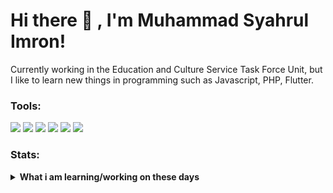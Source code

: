 # Hi there 👋 , I'm Muhammad Syahrul Imron!
Currently working in the Education and Culture Service Task Force Unit, but I like to learn new things in programming such as Javascript, PHP, Flutter.

### Tools:
<p>
    <img src="https://img.shields.io/badge/OS-Windows-blue?&logo=Windows" />
    <img src="https://img.shields.io/badge/OS-Android-green?&logo=Android" />
    <img src="https://img.shields.io/badge/Code-Flutter-blue?&logo=Flutter" />
    <img src="https://img.shields.io/badge/IDE-RAD Studio-Purple?&logo=RStudio" />
    <img src="https://img.shields.io/badge/IDE-PyCharm-Purple?&logo=PhpStorm" />
    <img src="https://img.shields.io/badge/Text%20Editor-Visual%20Studio%20Code-blue?&logo=visual%20studio%20code&logoColor=blue" />
    
</p>

### Stats:
<details>
 <summary><strong>What i am learning/working on these days</strong></summary>
    - 🔭 I am currently working in the education and culture department </br>
    - 🌱 I’m currently learning PHP,HTML and Flutter </br>
    - 👯 I want to collaborate on Automation Projects, Mobile Applications, Arduino Projects and website security. </br>
    - 🤔 I’m looking for help with master of programming. hehe </br>
    - 💬 Ask me about anything.</br>
    - 📫 How to reach me: <a href="syahrulimron111@gmail.com">Email me!</a>  </br>
    - 😄 Pronouns: He/Him </br>
    - ⚡ Fun fact: ... </br>


<!--
**SyahruMSI/SyahrulMSI** is a ✨ _special_ ✨ repository because its `README.md` (this file) appears on your GitHub profile.

Here are some ideas to get you started:

- 🔭 I’m currently working on ...
- 🌱 I’m currently learning ...
- 👯 I’m looking to collaborate on ...
- 🤔 I’m looking for help with ...
- 💬 Ask me about ...
- 📫 How to reach me: ...
- 😄 Pronouns: ...
- ⚡ Fun fact: ...
-->
